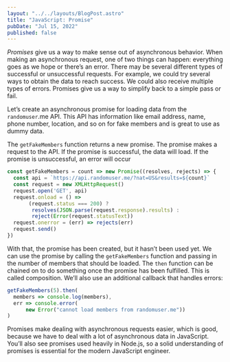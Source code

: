 ```yaml
---
layout: "../../layouts/BlogPost.astro"
title: "JavaScript: Promise"
pubDate: "Jul 15, 2022"
published: false
---
```


*Promises* give us a way to make sense out of asynchronous behavior. When making an asynchronous request, one of two things can happen: everything goes as we hope or there’s an error. There may be several different types of successful or unsuccessful requests. For example, we could try several ways to obtain the data to reach success. We could also receive multiple types of errors. Promises give us a way to simplify back to a simple pass or fail.

Let’s create an asynchronous promise for loading data from the `randomuser`.me API. This API has information like email address, name, phone number, location, and so on for fake members and is great to use as dummy data.

The `getFakeMembers` function returns a new promise. The promise makes a request to the API. If the promise is successful, the data will load. If the promise is unsuccessful, an error will occur

```javascript
const getFakeMembers = count => new Promise((resolves, rejects) => {
  const api = `https://api.randomuser.me/?nat=US&results=${count}`
  const request = new XMLHttpRequest()
  request.open('GET', api)
  request.onload = () => 
       (request.status === 200) ? 
        resolves(JSON.parse(request.response).results) : 
        reject(Error(request.statusText))
  request.onerror = (err) => rejects(err)
  request.send()
})
```

With that, the promise has been created, but it hasn’t been used yet. We can use the promise by calling the `getFakeMembers` function and passing in the number of members that should be loaded. The `then` function can be chained on to do something once the promise has been fulfilled. This is called composition. We’ll also use an additional callback that handles errors:


```javascript
getFakeMembers(5).then(
  members => console.log(members),
  err => console.error(
      new Error("cannot load members from randomuser.me"))
)
```

Promises make dealing with asynchronous requests easier, which is good, because we have to deal with a lot of asynchronous data in JavaScript. You’ll also see promises used heavily in Node.js, so a solid understanding of promises is essential for the modern JavaScript engineer.